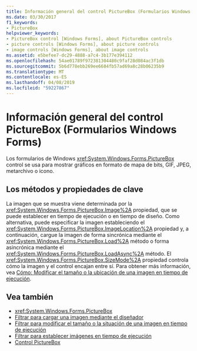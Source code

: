 ```yaml
---
title: Información general del control PictureBox (Formularios Windows Forms)
ms.date: 03/30/2017
f1_keywords:
- PictureBox
helpviewer_keywords:
- PictureBox control [Windows Forms], about PictureBox controls
- picture controls [Windows Forms], about picture controls
- image controls [Windows Forms], about image controls
ms.assetid: e5befee7-dc29-4888-a7c4-3b177e394112
ms.openlocfilehash: 54ae01789f972381304480c9faf28d084ac3f1db
ms.sourcegitcommit: 5b6d778ebb269ee6684fb57ad69a8c28b06235b9
ms.translationtype: MT
ms.contentlocale: es-ES
ms.lasthandoff: 04/08/2019
ms.locfileid: "59227867"
---
```

# <a name="picturebox-control-overview-windows-forms"></a>Información general del control PictureBox (Formularios Windows Forms)
Los formularios de Windows <xref:System.Windows.Forms.PictureBox> control se usa para mostrar gráficos en formato de mapa de bits, GIF, JPEG, metarchivo o icono.  
  
## <a name="key-properties-and-methods"></a>Los métodos y propiedades de clave  
 La imagen que se muestra viene determinada por la <xref:System.Windows.Forms.PictureBox.Image%2A> propiedad, que se puede establecer en tiempo de ejecución o en tiempo de diseño. Como alternativa, puede especificar la imagen estableciendo el <xref:System.Windows.Forms.PictureBox.ImageLocation%2A> propiedad y, a continuación, cargue la imagen de forma sincrónica mediante el <xref:System.Windows.Forms.PictureBox.Load%2A> método o forma asincrónica mediante el <xref:System.Windows.Forms.PictureBox.LoadAsync%2A> método. El <xref:System.Windows.Forms.PictureBox.SizeMode%2A> propiedad controla cómo la imagen y el control encajan entre sí. Para obtener más información, vea [Cómo: Modificar el tamaño o la ubicación de una imagen en tiempo de ejecución](how-to-modify-the-size-or-placement-of-a-picture-at-run-time-windows-forms.md).  
  
## <a name="see-also"></a>Vea también

- <xref:System.Windows.Forms.PictureBox>
- [Filtrar para cargar una imagen mediante el diseñador](how-to-load-a-picture-using-the-designer-windows-forms.md)
- [Filtrar para modificar el tamaño o la situación de una imagen en tiempo de ejecución](how-to-modify-the-size-or-placement-of-a-picture-at-run-time-windows-forms.md)
- [Filtrar para establecer imágenes en tiempo de ejecución](how-to-set-pictures-at-run-time-windows-forms.md)
- [Control PictureBox](picturebox-control-windows-forms.md)
